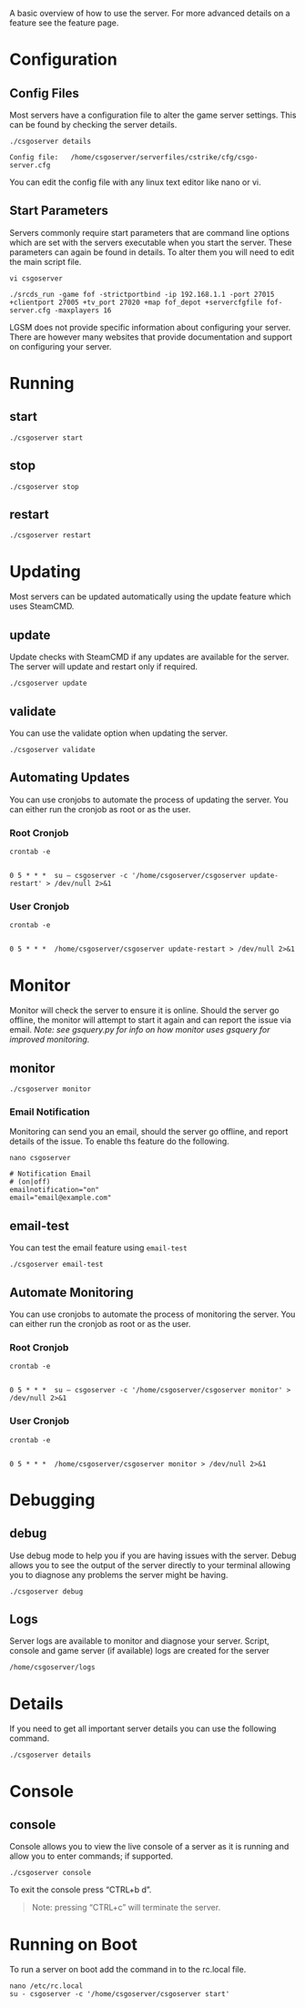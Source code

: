 A basic overview of how to use the server. For more advanced details on a feature see the feature page.

Configuration
==============
Config Files
------------
Most servers have a configuration file to alter the game server settings. This can be found by checking the server details.

````./csgoserver details````

````Config file:   /home/csgoserver/serverfiles/cstrike/cfg/csgo-server.cfg````

You can edit the config file with any linux text editor like nano or vi.

Start Parameters
------------
Servers commonly require start parameters that are command line options which are set with the servers executable when you start the server. These parameters can again be found in details. To alter them you will need to edit the main script file.

````vi csgoserver````

````./srcds_run -game fof -strictportbind -ip 192.168.1.1 -port 27015 +clientport 27005 +tv_port 27020 +map fof_depot +servercfgfile fof-server.cfg -maxplayers 16````

LGSM does not provide specific information about configuring your server. There are however many websites that provide documentation and support on configuring your server.

Running
=======

start
-----

    ./csgoserver start

stop
----

    ./csgoserver stop

restart
-------

    ./csgoserver restart

Updating
========

Most servers can be updated automatically using the update feature which uses SteamCMD.

update
------

Update checks with SteamCMD if any updates are available for the server. The server will update and restart only if required.

    ./csgoserver update

validate
--------

You can use the validate option when updating the server.

    ./csgoserver validate

Automating Updates
------------------

You can use cronjobs to automate the process of updating the server. You can either run the cronjob as root or as the user.

### Root Cronjob

    crontab -e


    0 5 * * *  su – csgoserver -c '/home/csgoserver/csgoserver update-restart' > /dev/null 2>&1

### User Cronjob

    crontab -e


    0 5 * * *  /home/csgoserver/csgoserver update-restart > /dev/null 2>&1

Monitor
=======

Monitor will check the server to ensure it is online. Should the server go offline, the monitor will attempt to start it again and can report the issue via email. *Note: see gsquery.py for info on how monitor uses gsquery for improved monitoring.*

monitor
-------

    ./csgoserver monitor

### Email Notification

Monitoring can send you an email, should the server go offline, and report details of the issue. To enable ths feature do the following.

    nano csgoserver

    # Notification Email
    # (on|off)
    emailnotification="on"
    email="email@example.com"

email-test
----------

You can test the email feature using `email-test`

    ./csgoserver email-test

Automate Monitoring
-------------------

You can use cronjobs to automate the process of monitoring the server. You can either run the cronjob as root or as the user.

### Root Cronjob

    crontab -e


    0 5 * * *  su – csgoserver -c '/home/csgoserver/csgoserver monitor' > /dev/null 2>&1

### User Cronjob

    crontab -e


    0 5 * * *  /home/csgoserver/csgoserver monitor > /dev/null 2>&1

Debugging
========

debug
-----

Use debug mode to help you if you are having issues with the server. Debug allows you to see the output of the server directly to your terminal allowing you to diagnose any problems the server might be having.

    ./csgoserver debug

Logs
----

Server logs are available to monitor and diagnose your server. Script, console and game server (if available) logs are created for the server

    /home/csgoserver/logs

# Details


If you need to get all important server details you can use the following command.

    ./csgoserver details

# Console
console
-----

Console allows you to view the live console of a server as it is running and allow you to enter commands; if supported.

    ./csgoserver console

To exit the console press “CTRL+b d”.
> Note: pressing “CTRL+c” will terminate the server.

# Running on Boot
To run a server on boot add the command in to the rc.local file.

    nano /etc/rc.local
    su - csgoserver -c '/home/csgoserver/csgoserver start'